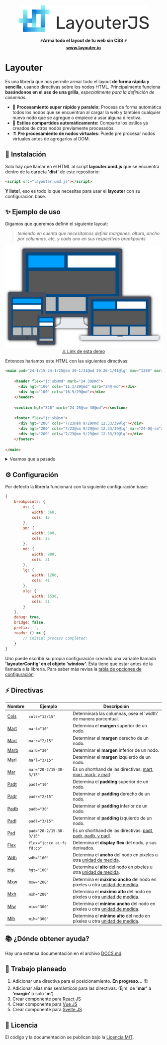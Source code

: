 <div align="center">
    <img src="header.png" alt="Layouter"/>
    <p></p>
    <div align="center">
        <strong>⚡️Arma todo el layout de tu web sin CSS ⚡️</strong>
    </div>
    <a href="https://www.layouter.io"><strong>www.layouter.io</strong></a>
    <p></p>
</div>

# Layouter
Es una librería que nos permite armar todo el layout **de forma rápida y sencilla**, usando directivas sobre los nodos HTML. Principalmente funciona **basándonos en el uso de una grilla**, *especialmente para la definición de columnas*.


- 🚀 **Procesamiento super rápido y paralelo:** Procesa de forma automática todos los nodos que se encuentran al cargar la web y tambien cualquier nuevo nodo que se agregue o empiece a usar alguna directiva.
- 🎉 **Estilos compartidos automáticamente:** Comparte los estilos yá creados de otros nodos previamente procesados.
- ⚗️ **Pre procesamiento de nodos virtuales**: Puede pre procesar nodos virtuales antes de agregarlos al DOM.

## 🔧 Instalación
Solo hay que llamar en el HTML al script **layouter.umd.js** que se encuentra dentro de la carpeta **'dist'** de este repositorio:

```html
<script src="layouter.umd.js"></script>
```

**Y listo!**, eso es todo lo que necesitas para usar el **layouter** con su configuración base.

## ✨ Ejemplo de uso
Digamos que queremos definir el siguiente layout:
> *teniendo en cuenta que necesitamos definir margenes, altura, ancho por columnas, etc, y cada uno en sus respectivos breakpoints*

<p align="center">
  <a href="#">
    <img src="layout-responsive.png" alt="Layouter Logo"/>
    <br>
    ⚓ Link de esta demo
  </a>
</p>

Entonces haríamos este HTML con las siguientes directivas:

```html
<main pad="24-1/15 24-1/25@sm 30-1/31@md 29.26-1/41@lg" mxw="1280" mar="0-auto">

    <header flex="jc:sb@md" marb="24 30@md">
      <div hgt="100" cols="11.1/29@md" marb="24@-md"></div>
      <div hgt="100" cols="16.9/29@md"></div>
    </header>

    <section hgt="320" marb="24 25@sm 30@md"></section>

    <footer flex="jc:sb@sm">
      <div hgt="200" cols="7/23@sm 9/29@md 12.33/39@lg"></div>
      <div hgt="200" cols="7/23@sm 9/29@md 12.33/39@lg" mar="24-0@-sm"></div>
      <div hgt="200" cols="7/23@sm 9/29@md 12.33/39@lg"></div>
    </footer>

</main>
```
<details>
<summary>Veamos que a pasado</summary>

- para la etiqueta **`<main>`** se determinó el siguiente layout:

    - Un padding superior e inferior de 24 pixeles en su breakpoint inicial (es decir en mobile), tambien un padding derecho e izquierdo de 1 columna, relativa a las 15 columnas definidas para ese breakpoint.
    - Al llegar al breakpoint de **sm** se mantendrá el padding superior e inferior de 24 píxeles pero se determina que se requiere 1 columna de 25 columnas para ese breakpoint.
    - Luego, para el breakpoint de **md** se cambia el padding superior e inferior a 30 píxeles y luego se determina que el padding derecho e izquierdo será de 1 columna de 31 columnas para ese breakpoint.
    - Finalmente para el breakpoint de **lg** se determinó que el padding superior e inferior sería de 29.26 píxeles y para el padding derecho e izquierdo se tomará 1 columna de 41 columnas de ese breakpoint.
    - Por otra parte tambien se determinó que su ancho máximo sería de 1280 píxeles.
    - Así como tambien tendrá un margen superior e inferior de 0 y derecho e izquierdo en 'auto'.

- para la etiqueta **`<header>`** se determinadó el siguiente layout:

    - Display **'flex'** con 'justify-content' en 'space-between' a partir del breakpoint de **md** es decir a tablet en landscape.
    - Margen inferior de 24 pixeles en el breakpoint inicial y 30 píxeles a partir del breakpoint de **md**.
    - Para sus dos **divs** hijos se determinó una altura de 100 píxeles.
    - Para el primero **div** 11.1 columnas de 29 columnas a partir del breakpoint **md** y solo 24 píxeles de margen inferior hasta el breakpoint de **md**.
    - Para el segundo **div** hijo se determinó 16.9 columnas de 29 columnas a partir del breakpoint **md**.


- para la etiqueta **`<section>`** se determinó el siguiente layout:

    - Una altura de 320 pixeles.
    - Un margen inferior de 24 pixeles para su breakpoint inicial, 25 pixeles para el breakpoint de **sm** y finalmente 30 pixeles para el breakpoint de **md**.

- para la etiqueta **`<footer>`** se determinó el siguiente layout:

    - Un display **'flex'** con 'justify-content' de 'space-between'.
    - Para sus **divs** hijos se determinó una altura de 200 píxeles y un ancho de 7 columnas de 23 columnas para el breakpoint de **sm**, seguido de 9 columnas de 29 columnas para el breakpoint de **md** y finalmente 12.33 columnas de 39 columnas para el breakpoint de **lg**

</details>

## ⚙️ Configuración
Por defecto la librería funcionará con la siguiente configuración base:

```javascript
{
    breakpoints: {
        xs: {
            width: 360,
            cols: 15
        },
        sm: {
            width: 600,
            cols: 25
        },
        md: {
            width: 900,
            cols: 31
        },
        lg: {
            width: 1200,
            cols: 41
        },
        xlg: {
            width: 1536,
            cols: 51
        }
    },
    debug: true,
    bridge: false,
    prefix: '',
    ready: () => {
        // initial process completed!
    }
}
```

Uno puede escribir su propia configuración creando una variable llamada **'layouterConfig' en el objeto 'window'.** Ésta tiene que estar antes de la llamada a la librería. Para saber más revisa la [tabla de opciones de configuración](DOCS.md)

## ⚡ Directivas

Nombre | Ejemplo | Descripción
------ | ------- | -------
[Cols](DOCS.md#cols) | `cols="13/15"` | Determinará las columnas, osea el 'width' de manera porcentual.
[Mart](DOCS.md#mart) | `mart="10"` | Determina el **margen** superior de un nodo.
[Marr](DOCS.md#marr-marb-marl) | `marr="2/15"` | Determinar el **margen** derecho de un nodo.
[Marb](DOCS.md#marr-marb-marl) | `marb="30"` | Determinar el **margen** inferior de un nodo.
[Marl](DOCS.md#marr-marb-marl) | `marl="3/15"` | Determinar el **margen** izquierdo de un nodo.
[Mar](DOCS.md#mar) | `mar="20-2/15-30-3/15"` | Es un shorthand de las directivas: [mart, marr, marb, y marl](DOCS.md#mart-marr-marb-marl).
[Padt](DOCS.md#padt) | `padt="10"` | Determina el **padding** superior de un nodo.
[Padr](DOCS.md#padr-padb-padl) | `padr="2/15"` | Determinar el **padding** derecho de un nodo.
[Padb](DOCS.md#padr-padb-padl) | `padb="30"` | Determinar el **padding** inferior de un nodo.
[Padl](DOCS.md#padr-padb-padl) | `padl="3/15"` | Determinar el **padding** izquierdo de un nodo.
[Pad](DOCS.md#pad) | `pad="20-2/15-30-3/15"` | Es un shorthand de las directivas: [padt, padr, padb, y padl](DOCS.md#mart,-marr,-marb,-marl).
[Flex](DOCS.md#flex) | `flex="jc:ce ai:fs fd:co"` | Determina el **display flex** del nodo, y sus derivados.
[Wdh](DOCS.md#width) | `wdh="100"` | Determina el **ancho** del nodo en pixeles u otra [unidad de medida](DOCS.md#unidades-de-medida-definidas).
[Hgt](DOCS.md#height) | `hgt="100"` | Determina el **alto** del nodo en pixeles u otra [unidad de medida](DOCS.md#unidades-de-medida-definidas).
[Mxw](DOCS.md#maxwidth) | `mxw="200"` | Determina el **máximo ancho** del nodo en píxeles u otra [unidad de medida](DOCS.md#unidades-de-medida-definidas).
[Mxh](DOCS.md#maxheight) | `mxh="200"` |  Determina el **máximo alto** del nodo en píxeles u otra [unidad de medida](DOCS.md#unidades-de-medida-definidas).
[Miw](DOCS.md#minwidth) | `miw="300"` | Determina el **mínimo ancho** del nodo en píxeles u otra [unidad de medida](DOCS.md#unidades-de-medida-definidas).
[Mih](DOCS.md#minheight) | `mih="300"` |  Determina el **mínimo alto** del nodo en píxeles u otra [unidad de medida](DOCS.md#unidades-de-medida-definidas).

## 📚 ¿Dónde obtener ayuda?
Hay una extensa documentación en el archivo [DOCS.md](DOCS.md).

## 📝 Trabajo planeado
1. Adicionar una directiva para el posicionamiento. **En progreso...** 🏗️
2. Adicionar alias más semánticos para las directivas. (Ejm: de **'mar'** a **'margin'** o solo **'m'**)
3. Crear componente para [React JS](https://reactjs.org)
4. Crear componente para [Vue JS](https://vuejs.org)
5. Crear componente para [Svelte JS](https://svelte.dev)

## 🧾 Licencia

El código y la documentación se publican bajo la [Licencia MIT](LICENSE).
